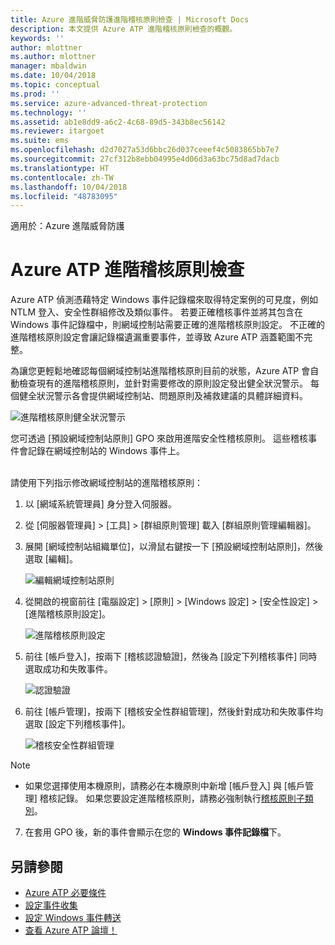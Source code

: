 ```yaml
---
title: Azure 進階威脅防護進階稽核原則檢查 | Microsoft Docs
description: 本文提供 Azure ATP 進階稽核原則檢查的概觀。
keywords: ''
author: mlottner
ms.author: mlottner
manager: mbaldwin
ms.date: 10/04/2018
ms.topic: conceptual
ms.prod: ''
ms.service: azure-advanced-threat-protection
ms.technology: ''
ms.assetid: ab1e8dd9-a6c2-4c68-89d5-343b8ec56142
ms.reviewer: itargoet
ms.suite: ems
ms.openlocfilehash: d2d7027a53d6bbc26d037ceeef4c5083865bb7e7
ms.sourcegitcommit: 27cf312b8ebb04995e4d06d3a63bc75d8ad7dacb
ms.translationtype: HT
ms.contentlocale: zh-TW
ms.lasthandoff: 10/04/2018
ms.locfileid: "48783095"
---
```

適用於：Azure 進階威脅防護


# <a name="azure-atp-advanced-audit-policy-check"></a>Azure ATP 進階稽核原則檢查

Azure ATP 偵測憑藉特定 Windows 事件記錄檔來取得特定案例的可見度，例如 NTLM 登入、安全性群組修改及類似事件。 若要正確稽核事件並將其包含在 Windows 事件記錄檔中，則網域控制站需要正確的進階稽核原則設定。 不正確的進階稽核原則設定會讓記錄檔遺漏重要事件，並導致 Azure ATP 涵蓋範圍不完整。

為讓您更輕鬆地確認每個網域控制站進階稽核原則目前的狀態，Azure ATP 會自動檢查現有的進階稽核原則，並針對需要修改的原則設定發出健全狀況警示。 每個健全狀況警示各會提供網域控制站、問題原則及補救建議的具體詳細資料。

![進階稽核原則健全狀況警示](media/atp-health-alert-audit-policy.png)


您可透過 [預設網域控制站原則] GPO 來啟用進階安全性稽核原則。 這些稽核事件會記錄在網域控制站的 Windows 事件上。 



<br>請使用下列指示修改網域控制站的進階稽核原則：

1. 以 [網域系統管理員] 身分登入伺服器。
2. 從 [伺服器管理員] > [工具] > [群組原則管理] 載入 [群組原則管理編輯器]。 
3. 展開 [網域控制站組織單位]，以滑鼠右鍵按一下 [預設網域控制站原則]，然後選取 [編輯]。 

    ![編輯網域控制站原則](media/atp-advanced-audit-policy-check-step-1.png)

4. 從開啟的視窗前往 [電腦設定] > [原則] > [Windows 設定] > [安全性設定] > [進階稽核原則設定]。

    ![進階稽核原則設定](media/atp-advanced-audit-policy-check-step-2.png)

5. 前往 [帳戶登入]，按兩下 [稽核認證驗證]，然後為 [設定下列稽核事件] 同時選取成功和失敗事件。 

    ![認證驗證](media/atp-advanced-audit-policy-check-step-3.png)

6. 前往 [帳戶管理]，按兩下 [稽核安全性群組管理]，然後針對成功和失敗事件均選取 [設定下列稽核事件]。

    ![稽核安全性群組管理](media/atp-advanced-audit-policy-check-step-4.png)

> [!NOTE]
> - 如果您選擇使用本機原則，請務必在本機原則中新增 [帳戶登入] 與 [帳戶管理] 稽核記錄。 如果您要設定進階稽核原則，請務必強制執行[稽核原則子類別](https://docs.microsoft.com/windows/security/threat-protection/security-policy-settings/audit-force-audit-policy-subcategory-settings-to-override)。

7. 在套用 GPO 後，新的事件會顯示在您的 **Windows 事件記錄檔**下。

## <a name="see-also"></a>另請參閱
- [Azure ATP 必要條件](atp-prerequisites.md)
- [設定事件收集](configure-event-collection.md)
- [設定 Windows 事件轉送](configure-event-forwarding.md#configuring-windows-event-forwarding)
- [查看 Azure ATP 論壇！](https://aka.ms/azureatpcommunity)
